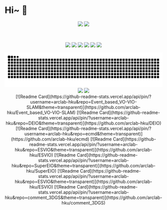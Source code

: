 # Hi~ 👋

<div align="center">
  <img width=58% src="https://github-readme-stats-one-bice.vercel.app/api?username=KwanWaiPang&count_private=true&role=OWNER,COLLABORATOR,ORGANIZATION_MEMBER&hide=prs,issues" />
  <img width=32% src="https://github-readme-stats.vercel.app/api/top-langs/?username=KwanWaiPang&layout=compact&langs_count=6&hide=CMake,JavaScript,Cuda,CSS,PowerShell,GLSL,Roff,Shell" />
</div>

<p align="center">
  <br><br>
<!--   仓库KwanWaiPang的visits数 -->
    <img src="https://badges.strrl.dev/visits/KwanWaiPang/KwanWaiPang?&color=green&logo=github">
  <!--   加入的年数 -->
    <img src="https://badges.strrl.dev/years/KwanWaiPang?color=green&logo=github">
    <img src="https://badges.strrl.dev/repos/KwanWaiPang?color=green&logo=github">
    <img src="https://badges.strrl.dev/commits/daily/KwanWaiPang?color=green&logo=github">
     <img src="https://badges.strrl.dev/contributions/daily/KwanWaiPang?color=green&logo=github">
    <img src="https://badges.strrl.dev/issues-and-prs/all/KwanWaiPang?color=green&logo=github">
</p>

<!-- 放置贪吃蛇游戏 -->
<picture>
<!-- 根据主题颜色来决定用亮的还是黑的 -->
  <source media="(prefers-color-scheme: dark)" srcset="https://github.com/KwanWaiPang/KwanWaiPang/blob/output/github-contribution-grid-snake-dark.svg" />
  <source media="(prefers-color-scheme: light)" srcset="https://github.com/KwanWaiPang/KwanWaiPang/blob/output/github-contribution-grid-snake.svg" />
  <img alt="github contribution grid snake" src="https://github.com/KwanWaiPang/KwanWaiPang/blob/output/github-contribution-grid-snake.svg" />
</picture>

<!-- 列出一些主要项目 -->
<div align="center">
    <img width: 49% src="https://github-readme-stats.vercel.app/api/pin/?username=arclab-hku&repo=Event_based_VO-VIO-SLAM&theme=transparent" />
    <img width: 49% src="https://github-readme-stats.vercel.app/api/pin/?username=arclab-hku&repo=DEIO&theme=transparent" />
</div>

<div align="center">
[![Readme Card](https://github-readme-stats.vercel.app/api/pin/?username=arclab-hku&repo=Event_based_VO-VIO-SLAM&theme=transparent)](https://github.com/arclab-hku/Event_based_VO-VIO-SLAM)
[![Readme Card](https://github-readme-stats.vercel.app/api/pin/?username=arclab-hku&repo=DEIO&theme=transparent)](https://github.com/arclab-hku/DEIO)
[![Readme Card](https://github-readme-stats.vercel.app/api/pin/?username=arclab-hku&repo=ecmd&theme=transparent)](https://github.com/arclab-hku/ecmd)
[![Readme Card](https://github-readme-stats.vercel.app/api/pin/?username=arclab-hku&repo=ESVIO&theme=transparent)](https://github.com/arclab-hku/ESVIO)
[![Readme Card](https://github-readme-stats.vercel.app/api/pin/?username=arclab-hku&repo=SuperEIO&theme=transparent)](https://github.com/arclab-hku/SuperEIO)
[![Readme Card](https://github-readme-stats.vercel.app/api/pin/?username=arclab-hku&repo=ESVIO&theme=transparent)](https://github.com/arclab-hku/ESVIO)
[![Readme Card](https://github-readme-stats.vercel.app/api/pin/?username=arclab-hku&repo=comment_3DGS&theme=transparent)](https://github.com/arclab-hku/comment_3DGS)
</div>

